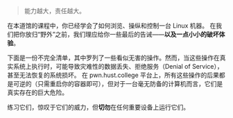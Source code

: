 > 能力越大，责任越大。

在本道馆的课程中，你已经学会了如何浏览、操纵和控制一台 Linux 机器。
在我们把你放归“野外”之前，我们理应给你一些最后的告诫——**以及一点小小的破坏体验**。

下面是一份不完全清单，其中罗列了一些看似无害的操作。然而，当这些操作在真实系统上执行时，可能导致灾难性的数据丢失、拒绝服务（Denial of Service），甚至无法恢复的系统损坏。
在 pwn.hust.college 平台上，所有这些操作的后果都是可逆的（只需重启你的容器即可），但对于一台毫无防备的计算机而言，它们是真实存在的巨大危险。

练习它们，惊叹于它们的威力，但**切勿**在任何重要设备上运行它们。
